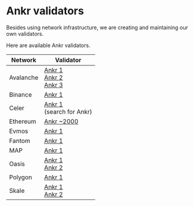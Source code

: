 # Ankr validators

Besides using network infrastructure, we are creating and maintaining our own validators.

Here are available Ankr validators.

| Network | Validator |
|---|---|
| Avalanche | [Ankr 1](https://avascan.info/staking/validator/NodeID-955GU1MqWL8yXAtoc8AsE7FNx4nGC9JyL) <br /> [Ankr 2](https://avascan.info/staking/validator/NodeID-NcZtrWEjPY7XDT5PHgZbwXLCW3LGBjxui) <br /> [Ankr 3](https://avascan.info/staking/validator/NodeID-9CnrQBBFSkE2Xzfcz3Tk1e8iauq8iNR88) <br /> |
| Binance | [Ankr 1](https://www.bnbchain.org/en/staking/validator/bva1xnudjls7x4p48qrk0j247htt7rl2k2dzp3mr3j) |
| Celer | [Ankr 1](https://sgn.celer.network/#/staking) <br/>(search for Ankr)|
| Ethereum | [Ankr ~2000](https://beaconscan.com/main/eth1deposits?eth1=0x4069D8A3dE3A72EcA86CA5e0a4B94619085E7362) |
| Evmos | [Ankr 1](https://www.mintscan.io/evmos/validators/evmosvaloper1y6yvdg2xdltzr0v5hvf8zvxk373xwas4jwgvkp) |
| Fantom | [Ankr 1](https://ftmscan.com/address/0x0aa7aa665276a96acd25329354feea8f955caf2b#validatorinfo)|
| MAP | [Ankr 1](https://mapscan.io/validators/0x9c557591958a3cd0375fa1a437c5649611722b9b)|
| Oasis | [Ankr 1](https://www.oasisscan.com/accounts/detail/oasis1qqdd4nmtcmarf4u9gdg24swxhec52du43cxzf302) <br /> [Ankr 2](https://www.oasisscan.com/accounts/detail/oasis1qzz8zmehzgcynlueydeqfax9cznzdw3lvgark5h3) |
| Polygon | [Ankr 1](https://wallet.polygon.technology/staking/validators/31) |
| Skale | [Ankr 1](https://skale-analytics.skalelabs.com/#/mainnetstatus/53) <br/> [Ankr 2](https://skale-analytics.skalelabs.com/#/mainnetstatus/54)|





